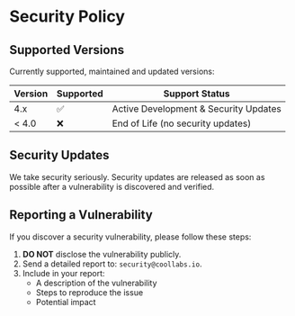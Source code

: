 # Security Policy

## Supported Versions

Currently supported, maintained and updated versions:

| Version | Supported          | Support Status                        |
| ------- | ------------------ | ------------------------------------- |
| 4.x     | :white_check_mark: | Active Development & Security Updates |
| < 4.0   | :x:                | End of Life (no security updates)     |

## Security Updates

We take security seriously. Security updates are released as soon as possible after a vulnerability is discovered and verified.

## Reporting a Vulnerability

If you discover a security vulnerability, please follow these steps:

1. **DO NOT** disclose the vulnerability publicly.
2. Send a detailed report to: `security@coollabs.io`.
3. Include in your report:
   - A description of the vulnerability
   - Steps to reproduce the issue
   - Potential impact

